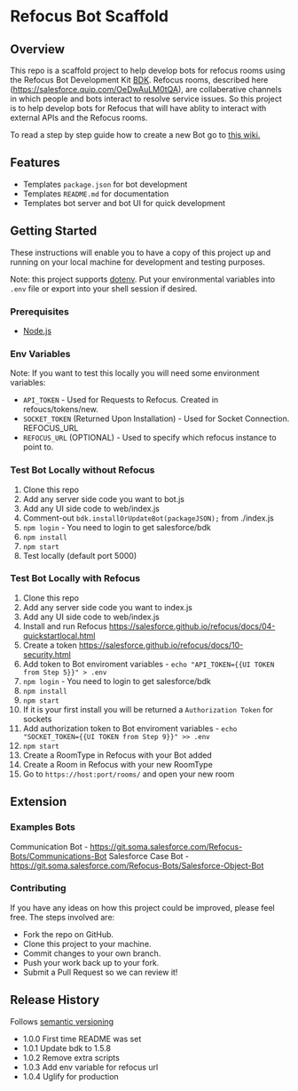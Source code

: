 # Refocus Bot Scaffold

## Overview
This repo is a scaffold project to help develop bots for refocus rooms using the Refocus Bot Development Kit [BDK](git.soma.salesforce.com/Refocus-Bots/refocus-bdk). Refocus rooms, described here (https://salesforce.quip.com/OeDwAuLM0tQA), are collaberative channels in which people and bots interact to resolve service issues. So this project is to help develop bots for Refocus that will have ablity to interact with external APIs and the Refocus rooms.

To read a step by step guide how to create a new Bot go to [this wiki.](https://git.soma.salesforce.com/pages/Refocus-Bots/Docs/)

## Features
* Templates ```package.json``` for bot development
* Templates ```README.md``` for documentation
* Templates bot server and bot UI for quick development

## Getting Started
These instructions will enable you to have a copy of this project up and running on your local machine for development and testing purposes.

Note: this project supports [dotenv](https://github.com/motdotla/dotenv). Put your environmental variables into `.env` file or export into your shell session if desired.

### Prerequisites
* [Node.js](https://nodejs.org/en/)

### Env Variables
Note: If you want to test this locally you will need some environment variables:
* ```API_TOKEN``` - Used for Requests to Refocus. Created in refoucs/tokens/new.
* ```SOCKET_TOKEN``` (Returned Upon Installation) - Used for Socket Connection. REFOCUS_URL
* ```REFOCUS_URL``` (OPTIONAL) - Used to specify which refocus instance to point to.

### Test Bot Locally without Refocus
1.  Clone this repo
2.	Add any server side code you want to bot.js
3.	Add any UI side code to web/index.js
4.  Comment-out ``bdk.installOrUpdateBot(packageJSON);`` from ./index.js
5.	```npm login``` - You need to login to get salesforce/bdk
6.	```npm install```
7.	```npm start```
8.	Test locally (default port 5000)

### Test Bot Locally with Refocus
1.  Clone this repo
2.	Add any server side code you want to index.js
3.	Add any UI side code to web/index.js
4.	Install and run Refocus https://salesforce.github.io/refocus/docs/04-quickstartlocal.html
5.	Create a token https://salesforce.github.io/refocus/docs/10-security.html
6.	Add token to Bot enviroment variables -  ```echo "API_TOKEN={{UI TOKEN from Step 5}}" > .env ```
7.	```npm login``` - You need to login to get salesforce/bdk
8.	```npm install```
9.	```npm start```
10.	If it is your first install you will be returned a ```Authorization Token``` for sockets
11.	Add authorization token to Bot enviroment variables -  ```echo "SOCKET_TOKEN={{UI TOKEN from Step 9}}" >> .env```
12.	```npm start```
13. Create a RoomType in Refocus with your Bot added
14. Create a Room in Refocus with your new RoomType
15.	Go to ```https://host:port/rooms/``` and open your new room

## Extension
### Examples Bots
Communication Bot - https://git.soma.salesforce.com/Refocus-Bots/Communications-Bot
Salesforce Case Bot - https://git.soma.salesforce.com/Refocus-Bots/Salesforce-Object-Bot

### Contributing
If you have any ideas on how this project could be improved, please feel free. The steps involved are:
* Fork the repo on GitHub.
* Clone this project to your machine.
* Commit changes to your own branch.
* Push your work back up to your fork.
* Submit a Pull Request so we can review it!

## Release History
Follows [semantic versioning](https://docs.npmjs.com/getting-started/semantic-versioning#semver-for-publishers)
* 1.0.0 First time README was set
* 1.0.1 Update bdk to 1.5.8
* 1.0.2 Remove extra scripts
* 1.0.3 Add env variable for refocus url
* 1.0.4 Uglify for production
